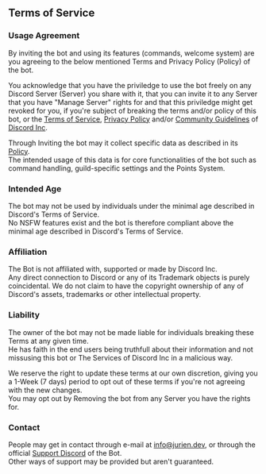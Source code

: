 [Terms of Service]: https://discord.com/terms
[Privacy Policy]: https://discord.com/privacy
[Community Guidelines]: https://discord.com/guidelines
[discord]: https://discord.com
[support]: https://discord.gg/UttZbEd9zn
[language]: https://discord.com/developers/docs/dispatch/field-values#predefined-field-values-accepted-locales
[Policy]: https://github.com/jurienhamaker/Yugen/blob/main/apps/iro/Privacy%20Policy.md

## Terms of Service

### Usage Agreement

By inviting the bot and using its features (commands, welcome system) are you agreeing to the below mentioned Terms and Privacy Policy (Policy) of the bot.

You acknowledge that you have the priviledge to use the bot freely on any Discord Server (Server) you share with it, that you can invite it to any Server that you have "Manage Server" rights for and that this priviledge might get revoked for you, if you're subject of breaking the terms and/or policy of this bot, or the [Terms of Service], [Privacy Policy] and/or [Community Guidelines] of [Discord Inc][discord].

Through Inviting the bot may it collect specific data as described in its [Policy].  
The intended usage of this data is for core functionalities of the bot such as command handling, guild-specific settings and the Points System.

### Intended Age

The bot may not be used by individuals under the minimal age described in Discord's Terms of Service.  
No NSFW features exist and the bot is therefore compliant above the minimal age described in Discord's Terms of Service.

### Affiliation

The Bot is not affiliated with, supported or made by Discord Inc.  
Any direct connection to Discord or any of its Trademark objects is purely coincidental. We do not claim to have the copyright ownership of any of Discord's assets, trademarks or other intellectual property.

### Liability

The owner of the bot may not be made liable for individuals breaking these Terms at any given time.  
He has faith in the end users being truthfull about their information and not missusing this bot or The Services of Discord Inc in a malicious way.

We reserve the right to update these terms at our own discretion, giving you a 1-Week (7 days) period to opt out of these terms if you're not agreeing with the new changes.  
You may opt out by Removing the bot from any Server you have the rights for.

### Contact

People may get in contact through e-mail at [info@jurien.dev](mailto:info@jurien.dev), or through the official [Support Discord][support] of the Bot.  
Other ways of support may be provided but aren't guaranteed.

